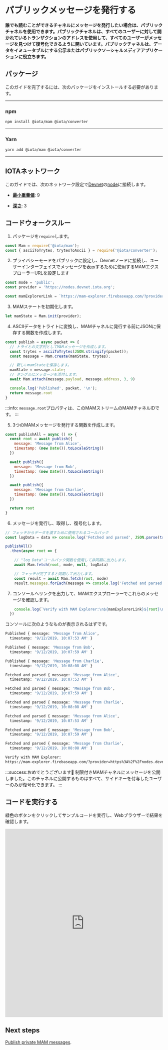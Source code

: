 # パブリックメッセージを発行する
<!-- # Publish public messages -->

**誰でも読むことができるチャネルにメッセージを発行したい場合は、パブリックチャネルを使用できます。パブリックチャネルは、すべてのユーザーに対して開かれているトランザクションのアドレスを使用して、すべてのユーザーがメッセージを見つけて復号化できるように開いています。パブリックチャネルは、データをイミュータブルにする公示またはパブリックソーシャルメディアアプリケーションに役立ちます。**
<!-- **If you want to publish messages to a channel that anyone can read, you can use a public channel. These channels are open for any user to find and decrypt the messages, using the address of the transaction that it's in. This type of channel is useful for public announcements or public social media applications that want the data to be immutable.** -->

## パッケージ
<!-- ## Packages -->

このガイドを完了するには、次のパッケージをインストールする必要があります。
<!-- To complete this guide, you need to install the following packages: -->

--------------------
### npm
```bash
npm install @iota/mam @iota/converter
```
---
### Yarn
```bash
yarn add @iota/mam @iota/converter
```
--------------------

## IOTAネットワーク
<!-- ## IOTA network -->

このガイドでは、次のネットワーク設定で[Devnet](root://getting-started/0.1/network/iota-networks.md#devnet)の[node](root://getting-started/0.1/network/nodes.md)に接続します。
<!-- In this guide, we connect to a [node](root://getting-started/0.1/network/nodes.md) on the [Devnet](root://getting-started/0.1/network/iota-networks.md#devnet) with the following network settings: -->

- **[最小重量値](root://getting-started/0.1/network/minimum-weight-magnitude.md)**: 9
<!-- - **[Minimum weight magnitude](root://getting-started/0.1/network/minimum-weight-magnitude.md)**: 9 -->

- **[深さ](root://getting-started/0.1/transactions/depth.md)**: 3
<!-- - **[Depth](root://getting-started/0.1/transactions/depth.md)**: 3 -->

## コードウォークスルー
<!-- ## Code walkthrough -->

1. パッケージを`require`します。
  <!-- 1. Require the packages -->

  ```js
  const Mam = require('@iota/mam');
  const { asciiToTrytes, trytesToAscii } = require('@iota/converter');
  ```

2. プライバシーモードをパブリックに設定し、Devnetノードに接続し、ユーザーインターフェイスでメッセージを表示するために使用するMAMエクスプローラーURLを設定します
  <!-- 2. Set the privacy mode to public, connect to a Devnet node, and set the MAM explorer URL to use for seeing messages in a user interface -->

  ```js
  const mode = 'public';
  const provider = 'https://nodes.devnet.iota.org';

  const mamExplorerLink = `https://mam-explorer.firebaseapp.com/?provider=${encodeURIComponent(provider)}&mode=${mode}&root=`;
  ```

3. MAMステートを初期化します。
  <!-- 3. Initialize the MAM state -->

  ```js
  let mamState = Mam.init(provider);
  ```

4. ASCIIデータをトライトに変換し、MAMチャネルに発行する前にJSONに保存する関数を作成します。
  <!-- 4. Create a function to convert ASCII data to trytes and store it in JSON before publishing it to a MAM channel -->

  ```js
  const publish = async packet => {
    // トライとの文字列としてMAMメッセージを作成します。
    const trytes = asciiToTrytes(JSON.stringify(packet));
    const message = Mam.create(mamState, trytes);

    // 新しいmamStateを保存します。
    mamState = message.state;
    // タングルにメッセージを添付します。
    await Mam.attach(message.payload, message.address, 3, 9)

    console.log('Published', packet, '\n');
    return message.root
  }
  ```

  :::info:
  `message.root`プロパティは、このMAMストリームのMAMチャネルIDです。
  :::
  <!-- :::info: -->
  <!-- The `message.root` property is the MAM channel ID for this MAM stream. -->
  <!-- ::: -->

5. 3つのMAMメッセージを発行する関数を作成します。
  <!-- 5. Create a function that publishes three MAM messages -->

  ```js
  const publishAll = async () => {
    const root = await publish({
      message: 'Message from Alice',
      timestamp: (new Date()).toLocaleString()
    })

    await publish({
      message: 'Message from Bob',
      timestamp: (new Date()).toLocaleString()
    })

    await publish({
      message: 'Message from Charlie',
      timestamp: (new Date()).toLocaleString()
    })

    return root
  }
  ```

6. メッセージを発行し、取得し、復号化します。
  <!-- 6. Publish the messages, fetch them, and decrypt them -->

  ```js
  // フェッチからデータを渡すために使用されるコールバック
  const logData = data => console.log('Fetched and parsed', JSON.parse(trytesToAscii(data)), '\n')

  publishAll()
    .then(async root => {

      // "log Data"コールバック関数を使用して非同期に出力します。
      await Mam.fetch(root, mode, null, logData)

      // フェッチが完了すると同期して出力します。
      const result = await Mam.fetch(root, mode)
      result.messages.forEach(message => console.log('Fetched and parsed', JSON.parse(trytesToAscii(message)), '\n'))
  ```

7. コンソールへリンクを出力して、MAMエクスプローラーでこれらのメッセージを確認します。
  <!-- 7. Print the link to the console to see these messages in the MAM Explorer -->

  ```js
      console.log(`Verify with MAM Explorer:\n${mamExplorerLink}${root}\n`);
    })
  ```

コンソールに次のようなものが表示されるはずです。
<!-- You should see something like the following in the console: -->

```bash
Published { message: 'Message from Alice',
  timestamp: '9/12/2019, 10:07:53 AM' }

Published { message: 'Message from Bob',
  timestamp: '9/12/2019, 10:07:59 AM' }

Published { message: 'Message from Charlie',
  timestamp: '9/12/2019, 10:08:08 AM' }

Fetched and parsed { message: 'Message from Alice',
  timestamp: '9/12/2019, 10:07:53 AM' }

Fetched and parsed { message: 'Message from Bob',
  timestamp: '9/12/2019, 10:07:59 AM' }

Fetched and parsed { message: 'Message from Charlie',
  timestamp: '9/12/2019, 10:08:08 AM' }

Fetched and parsed { message: 'Message from Alice',
  timestamp: '9/12/2019, 10:07:53 AM' }

Fetched and parsed { message: 'Message from Bob',
  timestamp: '9/12/2019, 10:07:59 AM' }

Fetched and parsed { message: 'Message from Charlie',
  timestamp: '9/12/2019, 10:08:08 AM' }

Verify with MAM Explorer:
https://mam-explorer.firebaseapp.com/?provider=https%3A%2F%2Fnodes.devnet.iota.org&mode=public&root=9LBMBRUAJIRNASMNJP99ZMNVKNOER9XGVSLJLECEXBTNADHPWGO9FMBRRAGZPKEPSRLJ9SZYQU9EVLMPC
```

:::success:おめでとうございます:tada:
制限付きMAMチャネルにメッセージを公開しました。このチャネルに公開するものはすべて、サイドキーを付与したユーザーのみが復号化できます。
:::
<!-- :::success:Congratulations :tada: -->
<!-- You've published messages to a restricted MAM channel. Anything you publish to this channel can be decrypted only by those to whom you give the side key. -->
<!-- ::: -->

## コードを実行する
<!-- ## Run the code -->

緑色のボタンをクリックしてサンプルコードを実行し、Webブラウザーで結果を確認します。
<!-- Click the green button to run the sample code and see the results in the web browser. -->

<iframe height="600px" width="100%" src="https://repl.it/@jake91/MAM-public?lite=true" scrolling="no" frameborder="no" allowtransparency="true" allowfullscreen="true" sandbox="allow-forms allow-pointer-lock allow-popups allow-same-origin allow-scripts allow-modals"></iframe>

## Next steps

[Publish private MAM messages](../js/create-restricted-channel.md).
